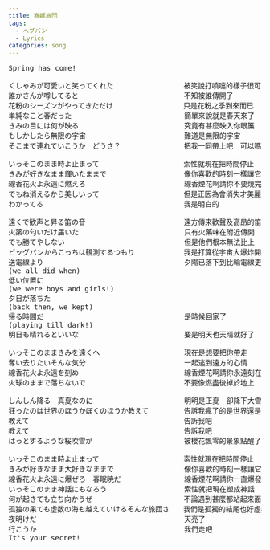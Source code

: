 ```yaml
---
title: 春眠旅団
tags:
  - ヘブバン
  - Lyrics
categories: song
---
```


<pre>
Spring has come!

くしゃみが可愛いと笑ってくれた　　　　　　　　　　被笑說打噴嚏的樣子很可愛
誰かさんが噂してると　　　　　　　　　　　　　　　不知被誰傳開了
花粉のシーズンがやってきただけ　　　　　　　　　　只是花粉之季到來而已
単純なこと春だった　　　　　　　　　　　　　　　　簡單來說就是春天來了
きみの目には何が映る　　　　　　　　　　　　　　　究竟有甚麼映入你眼簾
もしかしたら無限の宇宙　　　　　　　　　　　　　　難道是無限的宇宙
そこまで連れていこうか　どうさ？　　　　　　　　　把我一同帶上吧　可以嗎？

いっそこのまま時よ止まって　　　　　　　　　　　　索性就現在把時間停止
きみが好きなまま輝いたままで　　　　　　　　　　　像你喜歡的時刻一樣讓它發亮
線香花火よ永遠に燃えろ　　　　　　　　　　　　　　線香煙花啊請你不要燒完
でもね消えるから美しいって　　　　　　　　　　　　但是正因為會消失才美麗
わかってる　　　　　　　　　　　　　　　　　　　　我是明白的

遠くで歓声と昇る笛の音　　　　　　　　　　　　　　遠方傳來歡聲及高昂的笛音
火薬の匂いだけ届いた　　　　　　　　　　　　　　　只有火藥味在附近傳開
でも勝てやしない　　　　　　　　　　　　　　　　　但是他們根本無法比上
ビッグバンからこっちは観測するつもり　　　　　　　我是打算從宇宙大爆炸開始觀測起來
送電線より　　　　　　　　　　　　　　　　　　　　夕陽已落下到比輸電線更低的位置
(we all did when)  
低い位置に　　　　　　　　　　　　　　　　　　　　
(we were boys and girls!)  
夕日が落ちた
(back then, we kept)  
帰る時間だ　　　　　　　　　　　　　　　　　　　　是時候回家了
(playing till dark!)  
明日も晴れるといいな　　　　　　　　　　　　　　　要是明天也天晴就好了

いっそこのままきみを遠くへ　　　　　　　　　　　　現在是想要把你帶走
奪い去りたいそんな気分　　　　　　　　　　　　　　一起逃到遠方的心情
線香花火よ永遠を刻め　　　　　　　　　　　　　　　線香煙花啊請你永遠刻在我心
火球のままで落ちないで　　　　　　　　　　　　　　不要像燃盡後掉於地上

しんしん降る　真夏なのに　　　　　　　　　　　　　明明是正夏　卻降下大雪
狂ったのは世界のほうかぼくのほうか教えて　　　　　告訴我瘋了的是世界還是我自己
教えて　　　　　　　　　　　　　　　　　　　　　　告訴我吧
教えて　　　　　　　　　　　　　　　　　　　　　　告訴我吧
はっとするような桜吹雪が　　　　　　　　　　　　　被櫻花飄零的景象點醒了

いっそこのまま時よ止まって　　　　　　　　　　　　索性就現在把時間停止
きみが好きなまま大好きなままで　　　　　　　　　　像你喜歡的時刻一樣讓它發亮
線香花火よ永遠に爆ぜろ　春眠暁だ　　　　　　　　　線香煙花啊請你一直爆發　現在是春天的夜晚
いっそこのまま神話にもなろう　　　　　　　　　　　索性就把現在塑成神話
何が起きても立ち向かうぜ　　　　　　　　　　　　　不論遇到甚麼都站起來面對
孤独の果ても虚数の海も越えていけるそんな旅団さ　　我們是孤獨的結尾也好虛數之海也跨越得到的旅團
夜明けだ　　　　　　　　　　　　　　　　　　　　　天亮了
行こうか　　　　　　　　　　　　　　　　　　　　　我們走吧
It's your secret!
</pre>
